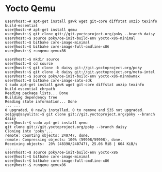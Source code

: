 # Yocto Qemu

    user@host:~# apt-get install gawk wget git-core diffstat unzip texinfo build-essential
    user@host:~# apt-get install qemu
    user@host:~$ git clone git://git.yoctoproject.org/poky --branch daisy
    user@host:~$ source poky/oe-init-build-env yocto-x86-minimal
    user@host:~$ bitbake core-image-minimal
    user@host:~$ bitbake core-image-full-cmdline-x86
    user@host:~$ runqemu qemux86
    
    user@host:~$ mkdir source
    user@host:~$ cd source
    user@host:~$ git clone -b daisy git://git.yoctoproject.org/poky
    user@host:~$ git clone -b daisy git://git.yoctoproject.org/meta-intel
    user@host:~$ source poky/oe-init-build-env yocto-x86-minnowmax
    user@host:~$ bitbake core-image-sato-sdk
    $ sudo apt-get install gawk wget git-core diffstat unzip texinfo build-essential chrpath
    Reading package lists... Done
    Building dependency tree     
    Reading state information... Done
    ... ...
    0 upgraded, 0 newly installed, 0 to remove and 535 not upgraded.
    xe1gyq@sayulita:~$ git clone git://git.yoctoproject.org/poky --branch daisy
    user@host:~$ sudo apt-get install qemu
    git clone git://git.yoctoproject.org/poky --branch daisy
    Cloning into 'poky'...
    remote: Counting objects: 240747, done.
    remote: Compressing objects: 100% (59908/59908), done.
    Receiving objects:  20% (48390/240747), 25.06 MiB | 604 KiB/s
    ... ...
    user@host:~$ source poky/oe-init-build-env yocto-x86
    user@host:~$ bitbake core-image-minimal
    user@host:~$ bitbake core-image-full-cmdline-x86
    user@host:~$ runqemu qemux86